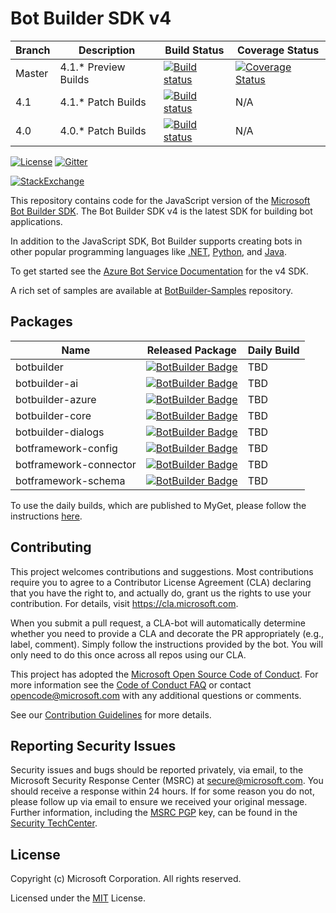 # Bot Builder SDK v4
 | Branch | Description        | Build Status | Coverage Status |
 |----|---------------|--------------|-----------------|
 |Master | 4.1.* Preview Builds |[![Build status](https://travis-ci.org/Microsoft/botbuilder-js.svg?branch=master)](https://travis-ci.org/Microsoft/botbuilder-js) |[![Coverage Status](https://coveralls.io/repos/github/Microsoft/botbuilder-js/badge.svg?branch=master)](https://coveralls.io/github/Microsoft/botbuilder-js?branch=master)
 |4.1 | 4.1.* Patch Builds |[![Build status](https://travis-ci.org/Microsoft/botbuilder-js.svg?branch=4.1)](https://travis-ci.org/Microsoft/botbuilder-js) | N/A
 |4.0 | 4.0.* Patch Builds | [![Build status](https://travis-ci.org/Microsoft/botbuilder-js.svg?branch=4.0)](https://travis-ci.org/Microsoft/botbuilder-js) | N/A |

[![License](https://img.shields.io/badge/license-MIT-blue.svg)](https://github.com/Microsoft/botbuilder-dotnet/blob/master/LICENSE)
[![Gitter](https://img.shields.io/gitter/room/Microsoft/BotBuilder.svg)](https://gitter.im/Microsoft/BotBuilder)

[![StackExchange](https://img.shields.io/stackexchange/stackoverflow/t/botframework.svg)](https://stackoverflow.com/questions/tagged/botframework)

This repository contains code for the JavaScript version of the [Microsoft Bot Builder SDK](https://github.com/Microsoft/botbuilder). The Bot Builder SDK v4 is the latest SDK for building bot applications. 

In addition to the JavaScript SDK, Bot Builder supports creating bots in other popular programming languages like [.NET](https://github.com/Microsoft/botbuilder-dotnet), [Python](https://github.com/Microsoft/botbuilder-python), and [Java](https://github.com/Microsoft/botbuilder-java).

To get started see the [Azure Bot Service Documentation](https://docs.microsoft.com/en-us/azure/bot-service/?view=azure-bot-service-4.0) for the v4 SDK.

A rich set of samples are available at [BotBuilder-Samples](https://github.com/microsoft/botbuilder-samples) repository.


## Packages
| Name                                  | Released Package | Daily Build                                                                                                                                                                  |
|---------------------------------------|-------------------------------------------------------------------------------------------------------------------------------------------------------------------|--|
| botbuilder                 | [![BotBuilder Badge](https://img.shields.io/npm/dt/botbuilder.svg?logo=npm&label=npm)](https://www.npmjs.com/package/botbuilder/)                                 | TBD |
| botbuilder-ai        | [![BotBuilder Badge](https://img.shields.io/npm/dt/botbuilder-ai.svg?logo=npm&label=npm)](https://www.npmjs.com/package/botbuilder-ai/)                 | TBD |
| botbuilder-azure          | [![BotBuilder Badge](https://img.shields.io/npm/dt/botbuilder-azure.svg?logo=npm&label=npm)](https://www.npmjs.com/package/botbuilder-azure/)                   | TBD |
| botbuilder-core          | [![BotBuilder Badge](https://img.shields.io/npm/dt/botbuilder-core.svg?logo=npm&label=npm)](https://www.npmjs.com/package/botbuilder-core/)                     | TBD |
| botbuilder-dialogs        | [![BotBuilder Badge](https://img.shields.io/npm/dt/botbuilder-dialogs.svg?logo=npm&label=npm)](https://www.npmjs.com/package/botbuilder-dialogs/)                 | TBD |
| botframework-config | [![BotBuilder Badge](https://img.shields.io/npm/dt/botbuilder-config.svg?logo=npm&label=npm)](https://www.npmjs.com/package/botframework-config/) | TBD |
| botframework-connector           | [![BotBuilder Badge](https://img.shields.io/npm/dt/botframework-connector.svg?logo=npm&label=npm)](https://www.npmjs.com/package/botframework-connector/)                     | TBD |
| botframework-schema             | [![BotBuilder Badge](https://img.shields.io/npm/dt/botframework-schema.svg?logo=npm&label=npm)](https://www.npmjs.com/package/botframework-schema/)                             | TBD |


To use the daily builds, which are published to MyGet, please follow the instructions [here](UsingMyGet.md).





## Contributing

This project welcomes contributions and suggestions.  Most contributions require you to agree to a
Contributor License Agreement (CLA) declaring that you have the right to, and actually do, grant us
the rights to use your contribution. For details, visit https://cla.microsoft.com.

When you submit a pull request, a CLA-bot will automatically determine whether you need to provide
a CLA and decorate the PR appropriately (e.g., label, comment). Simply follow the instructions
provided by the bot. You will only need to do this once across all repos using our CLA.

This project has adopted the [Microsoft Open Source Code of Conduct](https://opensource.microsoft.com/codeofconduct/).
For more information see the [Code of Conduct FAQ](https://opensource.microsoft.com/codeofconduct/faq/) or
contact [opencode@microsoft.com](mailto:opencode@microsoft.com) with any additional questions or comments.

See our [Contribution Guidelines](https://github.com/Microsoft/botbuilder-js/wiki/Contribution-Guidelines) for more details.

## Reporting Security Issues

Security issues and bugs should be reported privately, via email, to the Microsoft Security
Response Center (MSRC) at [secure@microsoft.com](mailto:secure@microsoft.com). You should
receive a response within 24 hours. If for some reason you do not, please follow up via
email to ensure we received your original message. Further information, including the
[MSRC PGP](https://technet.microsoft.com/en-us/security/dn606155) key, can be found in
the [Security TechCenter](https://technet.microsoft.com/en-us/security/default).

## License

Copyright (c) Microsoft Corporation. All rights reserved.

Licensed under the [MIT](https://github.com/Microsoft/vscode/blob/master/LICENSE.txt) License.

